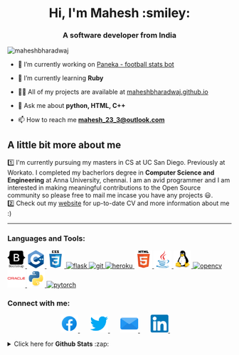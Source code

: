 <h1 align="center">Hi, I'm Mahesh :smiley:</h1>
<h3 align="center">A software developer from India</h3>

<p align="left"> <img src="https://komarev.com/ghpvc/?username=maheshbharadwaj&label=Profile%20views&color=e70413&style=flat" alt="maheshbharadwaj" /> </p>

- 🔭 I’m currently working on [Paneka - football stats bot](https://github.com/MaheshBharadwaj/Paneka-discord-bot)

- 🌱 I’m currently learning **Ruby**

- 👨‍💻 All of my projects are available at [maheshbharadwaj.github.io](maheshbharadwaj.github.io)

- 💬 Ask me about **python, HTML, C++**

- 📫 How to reach me **mahesh_23_3@outlook.com**

<h2> A little bit more about me</h2>

:one: I'm currently pursuing my masters in CS at UC San Diego. Previously at Workato. I completed my bacherlors degree in **Computer Science and Engineering** at Anna University, chennai. I am an avid programmer and I am interested in making meaningful contributions to the Open Source community so please free to mail me incase you have any projects :smiley:.<br>
:two: Check out my [website](https://maheshbharadwaj.github.io) for up-to-date CV and more information about me :)
<hr>

<h3 align="left">Languages and Tools:</h3>
<p align="left"> <a href="https://getbootstrap.com" target="_blank"> <img src="https://raw.githubusercontent.com/devicons/devicon/master/icons/bootstrap/bootstrap-plain-wordmark.svg" alt="bootstrap" width="40" height="40"/> </a> <a href="https://www.w3schools.com/cpp/" target="_blank"> <img src="https://raw.githubusercontent.com/devicons/devicon/master/icons/cplusplus/cplusplus-original.svg" alt="cplusplus" width="40" height="40"/> </a> <a href="https://www.w3schools.com/css/" target="_blank"> <img src="https://raw.githubusercontent.com/devicons/devicon/master/icons/css3/css3-original-wordmark.svg" alt="css3" width="40" height="40"/> </a> <a href="https://flask.palletsprojects.com/" target="_blank"> <img src="https://www.vectorlogo.zone/logos/pocoo_flask/pocoo_flask-icon.svg" alt="flask" width="40" height="40"/> </a> <a href="https://git-scm.com/" target="_blank"> <img src="https://www.vectorlogo.zone/logos/git-scm/git-scm-icon.svg" alt="git" width="40" height="40"/> </a> <a href="https://heroku.com" target="_blank"> <img src="https://www.vectorlogo.zone/logos/heroku/heroku-icon.svg" alt="heroku" width="40" height="40"/> </a> <a href="https://www.w3.org/html/" target="_blank"> <img src="https://raw.githubusercontent.com/devicons/devicon/master/icons/html5/html5-original-wordmark.svg" alt="html5" width="40" height="40"/> </a> <a href="https://www.java.com" target="_blank"> <img src="https://raw.githubusercontent.com/devicons/devicon/master/icons/java/java-original.svg" alt="java" width="40" height="40"/> </a> <a href="https://www.linux.org/" target="_blank"> <img src="https://raw.githubusercontent.com/devicons/devicon/master/icons/linux/linux-original.svg" alt="linux" width="40" height="40"/> </a> <a href="https://opencv.org/" target="_blank"> <img src="https://www.vectorlogo.zone/logos/opencv/opencv-icon.svg" alt="opencv" width="40" height="40"/> </a> <a href="https://www.oracle.com/" target="_blank"> <img src="https://raw.githubusercontent.com/devicons/devicon/master/icons/oracle/oracle-original.svg" alt="oracle" width="40" height="40"/> </a> <a href="https://www.python.org" target="_blank"> <img src="https://raw.githubusercontent.com/devicons/devicon/master/icons/python/python-original.svg" alt="python" width="40" height="40"/> </a> <a href="https://pytorch.org/" target="_blank"> <img src="https://www.vectorlogo.zone/logos/pytorch/pytorch-icon.svg" alt="pytorch" width="40" height="40"/> </a> </p>

<h3 align="left">Connect with me:</h3>
<p align = 'center'>
 <a href = 'https://www.facebook.com/mahesh.bharadwaj.233/' target="_blank"><img src = 'https://raw.githubusercontent.com/dhiganthrao/dhiganthrao/master/Assets/Icons/Facebook.svg' width="40" height="40">  </a>&nbsp;&nbsp;&nbsp;&nbsp;&nbsp;
 <a href = 'https://twitter.com/k_mahesh23'><img src = './img/twitter.svg' width="40" height="40">
 </a>&nbsp;&nbsp;&nbsp;&nbsp;&nbsp;
 <a href = 'mailto:maheshbharadwaj101@gmail.com'><img src = './img/mail.svg' width="40" height="40">
 </a>&nbsp;&nbsp;&nbsp;&nbsp;&nbsp;
 <a href = 'https://www.linkedin.com/in/maheshbharadwaj/'> <img src = './img/linkedin.svg' width="40" height="40">
 </a>&nbsp;&nbsp;&nbsp;&nbsp;&nbsp;
 </p>
<details>
  <summary>Click here for <b>Github Stats</b>  :zap:</summary>
<p>&nbsp;<img align="center" src="https://github-readme-stats.vercel.app/api?username=maheshbharadwaj&show_icons=true&theme=cobalt&locale=en" alt="maheshbharadwaj" /></p>

<p><img align="center" src="https://github-readme-streak-stats.herokuapp.com/?user=maheshbharadwaj&" alt="maheshbharadwaj" /></p>
</details>
